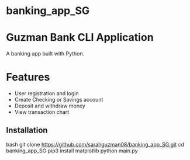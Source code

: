 # banking_app_SG
# Guzman Bank CLI Application

A banking app built with Python.

# Features

- User registration and login
- Create Checking or Savings account
- Deposit and withdraw money
- View transaction chart

##  Installation

bash
git clone https://github.com/sarahguzman08/banking_app_SG.git
cd banking_app_SG
pip3 install matplotlib
python main.py
